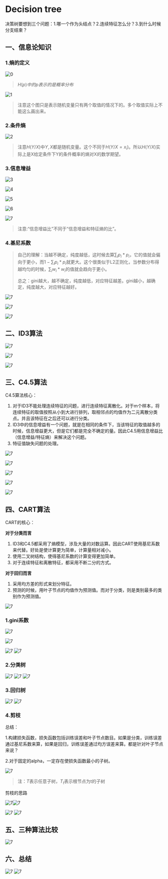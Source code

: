 # Decision tree

决策树要想到三个问题：1.哪一个作为头结点？2.连续特征怎么分？3.到什么时候分支结束？

## 一、信息论知识

### 1.熵的定义

![0](./pics/0.png)

> $H(p)中的p表示的是概率分布$

![1](./pics/1.png)

> 注意这个图只是表示随机变量只有两个取值的情况下的。多个取值实际上不能这么画出来。

### 2.条件熵

![2](./pics/2.png)

> 注意$H(Y/X)$中$Y,X$都是随机变量。这个不同于$H(Y/X=x_i)$。所以$H(Y/X)$实际上是X给定条件下Y的条件概率的熵对X的数学期望。

### 3.信息增益

![3](./pics/3.png)

![4](./pics/4.png)

![5](./pics/5.png)



![6](./pics/6.png)

![7](./pics/7.png)

> 注意:“信息增益比”不同于“信息增益和特征熵的比”。

### 4.基尼系数

> 自己的理解：当越不确定，纯度越低，这时候去算$\sum_i{p_i*p_i}$，它的值就会偏向于更小，而$1-\sum_i{p_i*p_i}$就更大。这个很类似于L2正则化，当参数分布得越均匀的时候，$\sum_i{w_i*w_i}$的值就会趋向于更小。
>
> 总之：gini越大，越不确定，纯度越低，对应特征越差。gini越小，越确定，纯度越大，对应特征越好。

![7](./pics/35.png)

![7](./pics/36.png)

![7](./pics/37.png)

## 二、ID3算法

![7](./pics/9.png)

![7](./pics/10.png)

![7](./pics/11.png)

## 三、C4.5算法

C4.5算法核心：

1. 对于ID3不能处理连续特征的问题，进行连续特征离散化。对于m个样本，将连续特征的取值按照从小到大进行排列，取相邻点的均值作为二元离散分类点。并且该特征在之后还可以进行分类。
2. ID3中的信息增益有一个问题，就是在相同的条件下，当该特征的取值越多的时候，信息增益更大，但是它们都是完全不确定的量。因此C4.5用信息增益比（信息增益/特征熵）来解决这个问题。
3. 特征值缺失问题的处理。

![7](./pics/12.png)

![7](./pics/13.png)

![7](./pics/14.png)

![7](./pics/15.png)

![7](./pics/16.png)

## 四、CART算法

CART的核心：

**对于分类而言**

1. ID3和C4.5都采用了熵模型，涉及大量的对数运算。因此CART使用基尼系数来代替。好处是使计算更为简单，计算量相对减小。
2. 使用二叉树结构，使得基尼系数的计算变得更加简单。
3. 对于连续特征和离散特征，都采用不断二分的方式。

**对于回归而言**

1. 采用均方差的形式来划分特征。
2. 预测的时候，用叶子节点的均值作为预测值。而对于分类，则是类别最多的类别作为预测值。

![7](./pics/17.png)

### 1.gini系数

![7](./pics/18.png)

![7](./pics/19.png)

![7](./pics/20.png)
![7](./pics/21.png)

### 2.分类树

![7](./pics/22.png)
![7](./pics/23.png)
![7](./pics/24.png)

### 3.回归树

![7](./pics/25.png)
![7](./pics/26.png)

### 4.剪枝

总结：

1.构建损失函数，损失函数包括训练误差和叶子节点数目。如果是分类，训练误差通过基尼系数来算，如果是回归，训练误差通过均方误差来算。都是针对叶子节点来说？

2.对于固定的alpha，一定存在使损失函数最小的子树。

![7](./pics/27.png)

> 注：$T$表示任意子树，$T_t$表示根节点为t的子树

剪枝的思路

![7](./pics/28.png)![7](./pics/29.png)

![7](./pics/30.png)
![7](./pics/31.png)

## 五、三种算法比较

![7](./pics/32.png)

## 六、总结

![7](./pics/33.png)
![7](./pics/34.png)

